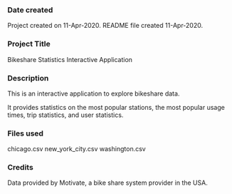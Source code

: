 ### Date created
Project created on 11-Apr-2020.
README file created 11-Apr-2020.

### Project Title
Bikeshare Statistics Interactive Application

### Description
This is an interactive application to explore bikeshare data.  

It provides statistics on the most popular stations, the most popular usage times, trip statistics, and user statistics.

### Files used
chicago.csv
new_york_city.csv
washington.csv

### Credits
Data provided by Motivate, a bike share system provider in the USA.
